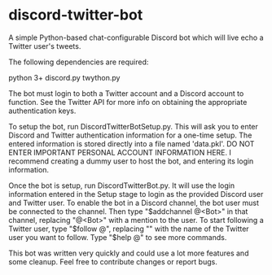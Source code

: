 # discord-twitter-bot
A simple Python-based chat-configurable Discord bot which will live echo a Twitter user's tweets.

The following dependencies are required:

python 3+
discord.py
twython.py

The bot must login to both a Twitter account and a Discord account to function. See the Twitter API for more info on obtaining the appropriate authentication keys.

To setup the bot, run DiscordTwitterBotSetup.py. This will ask you to enter Discord and Twitter authentication information for a one-time setup. The entered information is stored directly into a file named 'data.pkl'. DO NOT ENTER IMPORTANT PERSONAL ACCOUNT INFORMATION HERE. I recommend creating a dummy user to host the bot, and entering its login information.

Once the bot is setup, run DiscordTwitterBot.py. It will use the login information entered in the Setup stage to login as the provided Discord user and Twitter user. To enable the bot in a Discord channel, the bot user must be connected to the channel. Then type "$addchannel @<Bot>" in that channel, replacing "@<Bot>" with a mention to the user. To start following a Twitter user, type "$follow <TwitterUser> @<Bot>", replacing "<TwitterUser>" with the name of the Twitter user you want to follow. Type "$help @<Bot>" to see more commands.

This bot was written very quickly and could use a lot more features and some cleanup. Feel free to contribute changes or report bugs.
